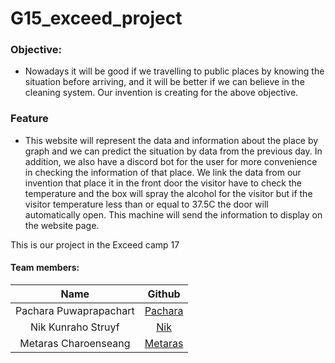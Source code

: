 # G15_exceed_project
### Objective: 
- Nowadays it will be good if we travelling to public places by knowing the situation before arriving, and it will be better if we can believe in the cleaning system. Our invention is creating for the above objective.

### Feature
- This website will represent the data and information about the place by graph and we can predict the situation by data from the previous day.
In addition, we also have a discord bot for the user for more convenience in checking the information of that place.
We link the data from our invention that place it in the front door the visitor have to check the temperature and the box will spray the alcohol for the visitor but if the visitor temperature less than or equal to 37.5C the door will automatically open. This machine will send the information to display on the website page.

This is our project in the Exceed camp 17

#### Team members:
|   Name                      |                   Github                    |
| :-------------------------: | :-----------------------------------------: |
| Pachara Puwaprapachart      |  [Pachara](https://github.com/Wani29I)      |
| Nik Kunraho  Struyf         |  [Nik](https://github.com/nik120944)        |
| Metaras Charoenseang        |  [Metaras](https://github.com/metaras)      |
